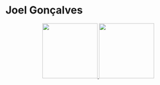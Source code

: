 # **Joel Gonçalves**

<!-- ## Full stack developer -->
<div align="center">
  <a href="https://github.com/joelgon">
  <img height="150em" src="https://github-readme-stats.vercel.app/api?username=joelgon&show_icons=true&theme=tokyonight&include_all_commits=true&count_private=true"/>
  <img height="150em" src="https://github-readme-stats.vercel.app/api/top-langs/?username=joelgon&layout=compact&langs_count=7&theme=tokyonight"/>
</div>
   
